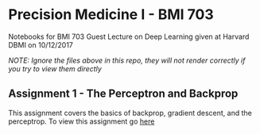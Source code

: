 # Precision Medicine I - BMI 703
Notebooks for BMI 703 Guest Lecture on Deep Learning given at Harvard DBMI on 10/12/2017

*NOTE: Ignore the files above in this repo, they will not render correctly if you try to view them directly*

## Assignment 1 - The Perceptron and Backprop
This assignment covers the basics of backprop, gradient descent, and the perceptrop. To view this assignment go [here](http://htmlpreview.github.io/?https://github.com/beamandrew/BMI-703/blob/master/backprop_notebook.html)

